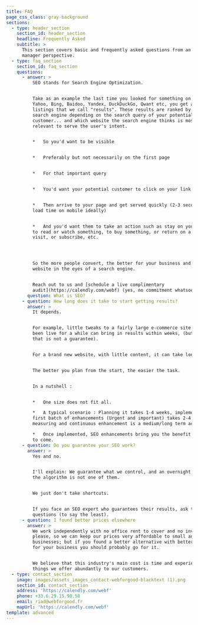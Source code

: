 ```yaml
---
title: FAQ
page_css_class: gray-background
sections:
  - type: header_section
    section_id: header_section
    headline: Frequently Asked
    subtitle: >
      This section covers basic and frequently asked questions from an SME
      manager perspective.
  - type: faq_section
    section_id: faq_section
    questions:
      - answer: >
          SEO stands for Search Engine Optimization.


          Take as an example the last time you looked for something on Google,
          Yahoo, Bing, Baidoo, Yandex, DuckDuckGo, Qwant etc, you get a list of
          listings that we call "results". These results are ranked by the
          search engine depending on the search query of your potential
          customer... and which website the search engine thinks is most
          relevant to serve the user's intent.


          *   So you'd want to be visible


          *   Preferably but not necessarily on the first page


          *   For that important query


          *   You'd want your potential customer to click on your link


          *   Then arrive to your page and get served quickly (2-3 seconds page
          load time on mobile ideally)


          *   And you'd want them to take an action such as stay on your website
          to read or watch something, to buy something, or return on a next
          visit, or subscribe, etc.




          So the more people convert, the better for your business and your
          website in the eyes of a search engine.


          Reach out to us and [schedule a live complimentary
          audit](https://calendly.com/webf) (yes, no commitment whatsoever).
        question: What is SEO?
      - question: How long does it take to start getting results?
        answer: >
          It depends.


          For example, little tweaks to a fairly large e-commerce site that has
          been live for a while can bring in results within weeks, (but even
          that is not a guarantee).


          For a brand new website, with little content, it can take longer.


          The better you plan from the start, the easier the task.


          In a nutshell :


          *   One size does not fit all.

          *   A typical scenario : Planning it takes 1-4 weeks, implementing the
          first batch of enhancements (Urgent and important) takes 2-4 weeks,
          measuring and continuous enhancement is a medium/long term activity.

          *   Once implemented, SEO enhancements bring you the benefit for years
          to come.
      - question: Do you guarantee your SEO work?
        answer: >
          Yes and no.


          I'll explain: We guarantee what we control, and an overnight change of
          the algorithm is not one of them.


          We just don't take shortcuts. 


          If you face an SEO expert who guarantees their results, ask them more
          questions (to say the least).
      - question: I found better prices elsewhere
        answer: >
          We work independently with no office rent to cover and no investors to
          please, so we can keep our prices very affordable to small and medium
          businesses; but if you found a better alternative with better prices
          for your business you should probably go for it.  


          We believe that this industry's main cost is time and experience. Two
          things we offer abundantly to our customers.
  - type: contact_section
    image: images/assets_images_contact-webforgood-blacktext (1).png
    section_id: contact_section
    address: 'https://calendly.com/webf'
    phone: +33.6.29.15.98.58
    email: riad@webforgood.fr
    mapUrl: 'https://calendly.com/webf'
template: advanced
---
```

